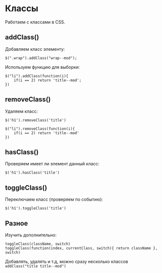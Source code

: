 # Классы
Работаем с классами в CSS.

## addClass()
Добавляем класс элементу:

    $(".wrap").addClass("wrap--mod");

Используем функцию для выборки:

    $("li").addClass(function(i){
        if(i == 2) return 'title--mod';
    })

## removeClass()
Удаляем класс:
    
    $('h1').removeClass('title')

    $("li").removeClass(function(i){
        if(i == 2) return 'title--mod'
    })

## hasClass()
Проверяем имеет ли элемент данный класс:

    $('h1').hasClass('title')

## toggleClass()
Переключаем класс (проверяем по событию):

    $('h1').toggleClass('title')

## Разное
Изучить дополнительно:

    toggleClass(className, switch)
    toggleClass(function(index, currentClass, switch){ return className }, switch)

Добавлять, удалять и т.д, можно сразу несколько классов `addClass("title title--mod")`
